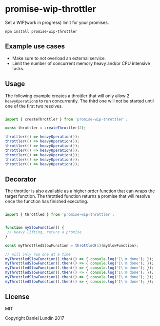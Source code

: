 # promise-wip-throttler

Set a WIP(work in progress) limit for your promises.

`npm install promise-wip-throttler`

## Example use cases

 - Make sure to not overload an external service.
 - Limit the number of concurrent memory heavy and/or CPU intensive tasks.

## Usage

The following example creates a throttler that will only allow 2 `heavyOperation`s to run concurrently.
The third one will not be started until one of the first two resolves.

```js

import { createThrottler } from 'promise-wip-throttler';

const throttler = createThrottler(2);

throttler(() => heavyOperation());
throttler(() => heavyOperation());
throttler(() => heavyOperation());
throttler(() => heavyOperation());
throttler(() => heavyOperation());
throttler(() => heavyOperation());
throttler(() => heavyOperation());
```


## Decorator

The throttler is also available as a higher order function that can wraps the target function. The throttled function returns a promise that will resolve once the function has finished executing.

```js

import { throttled } from 'promise-wip-throttler';


function mySlowFunction() {
 // Heavy lifting, retuns a promise
}

const myThrottledSlowFunction = throttled(1)(mySlowFunction);

// Will only run one at a time
myThrottledSlowFunction().then(() => { console.log('I\'m done'); });
myThrottledSlowFunction().then(() => { console.log('I\'m done'); });
myThrottledSlowFunction().then(() => { console.log('I\'m done'); });
myThrottledSlowFunction().then(() => { console.log('I\'m done'); });
myThrottledSlowFunction().then(() => { console.log('I\'m done'); });
myThrottledSlowFunction().then(() => { console.log('I\'m done'); });

```

## License

MIT
 
Copyright Daniel Lundin 2017
